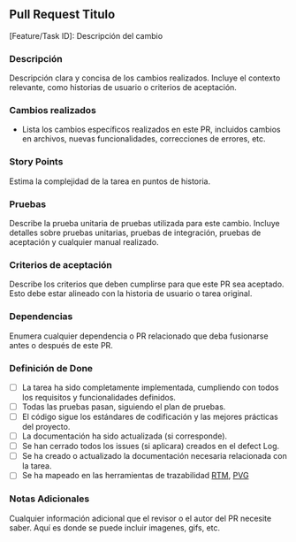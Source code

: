 ## Pull Request Titulo

[Feature/Task ID]: Descripción del cambio

### Descripción

Descripción clara y concisa de los cambios realizados. Incluye el contexto relevante, como historias de usuario o criterios de aceptación.

### Cambios realizados

- Lista los cambios específicos realizados en este PR, incluidos cambios en archivos, nuevas funcionalidades, correcciones de errores, etc.

### Story Points

Estima la complejidad de la tarea en puntos de historia.

### Pruebas

Describe la prueba unitaria de pruebas utilizada para este cambio. Incluye detalles sobre pruebas unitarias, pruebas de integración, pruebas de aceptación y cualquier manual realizado.

### Criterios de aceptación

Describe los criterios que deben cumplirse para que este PR sea aceptado. Esto debe estar alineado con la historia de usuario o tarea original.

### Dependencias

Enumera cualquier dependencia o PR relacionado que deba fusionarse antes o después de este PR.

### Definición de Done

- [ ] La tarea ha sido completamente implementada, cumpliendo con todos los requisitos y funcionalidades definidos.
- [ ] Todas las pruebas pasan, siguiendo el plan de pruebas.
- [ ] El código sigue los estándares de codificación y las mejores prácticas del proyecto.
- [ ] La documentación ha sido actualizada (si corresponde).
- [ ] Se han cerrado todos los issues (si aplicara) creados en el defect Log.
- [ ] Se ha creado o actualizado la documentación necesaria relacionada con la tarea.
- [ ] Se ha mapeado en las herramientas de trazabilidad [RTM](https://docs.google.com/spreadsheets/d/1Dqh-fTPP5tEfbQ_cVwz-jI74CmAe0DkSAw2a-vVrbVk/edit?usp=sharing), [PVG](https://docs.google.com/spreadsheets/d/1mFO9Bb7gJysk4sDaJ2z7ufl0epSR40XKp3J-r4IxFVc/edit#gid=1369995251)

### Notas Adicionales

Cualquier información adicional que el revisor o el autor del PR necesite saber. Aquí es donde se puede incluir imagenes, gifs, etc.
